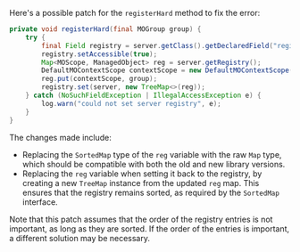 Here's a possible patch for the `registerHard` method to fix the error:

```java
private void registerHard(final MOGroup group) {
    try {
        final Field registry = server.getClass().getDeclaredField("registry");
        registry.setAccessible(true);
        Map<MOScope, ManagedObject> reg = server.getRegistry();
        DefaultMOContextScope contextScope = new DefaultMOContextScope(new OctetString(""), group.getScope());
        reg.put(contextScope, group);
        registry.set(server, new TreeMap<>(reg));
    } catch (NoSuchFieldException | IllegalAccessException e) {
        log.warn("could not set server registry", e);
    }
}
```

The changes made include:

* Replacing the `SortedMap` type of the `reg` variable with the raw `Map` type, which should be compatible with both the old and new library versions.
* Replacing the `reg` variable when setting it back to the registry, by creating a new `TreeMap` instance from the updated `reg` map. This ensures that the registry remains sorted, as required by the `SortedMap` interface.

Note that this patch assumes that the order of the registry entries is not important, as long as they are sorted. If the order of the entries is important, a different solution may be necessary.